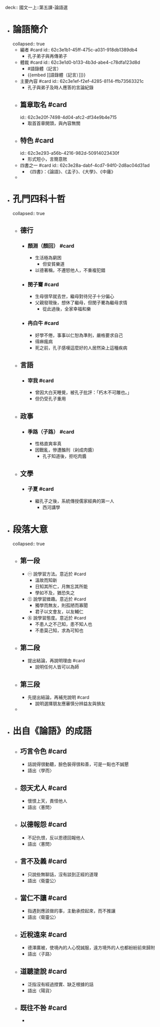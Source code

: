 deck:: 國文一上::第五課-論語選

- # 論語簡介
  collapsed:: true
	- 編者 #card
	  id:: 62c3e1b1-45ff-475c-a031-918db1389db4
		- 孔子弟子與再傳弟子
	- 體裁 #card
	  id:: 62c3e1d0-b133-4b3d-abe4-c78dfa123d8d
		- #語錄體（記言）
		- {{embed [[語錄體（記言）]]}}
	- 主要內容 #card
	  id:: 62c3e1ef-f2ef-4285-8114-ffb73563321c
		- 孔子與弟子及時人應答的言論紀錄
	- ## 篇章取名 #card
	  id:: 62c3e20f-7498-4d04-afc2-df34e9b4e715
		- 取首首章開頭，與內容無關
	- ## 特色 #card
	  id:: 62c3e293-a56b-4216-982d-50914023430f
		- 形式短小，言簡意賅
	- 四書之一 #card
	  id:: 62c3e28a-dabf-4cd7-94f0-2d8ac04d31ad
		- 《四書》：《論語》、《孟子》、《大學》、《中庸》
	-
- # 孔門四科十哲
  collapsed:: true
	- ## 德行
		- ### 顏淵（顏回） #card
			- 生活極為窮困
				- 但安貧樂道
			- 以德著稱，不遷怒他人，不重複犯錯
		- ### 閔子騫 #card
			- 生母很早就去世，繼母對待兒子十分偏心
			- 父親發現後，想休了繼母，但閔子騫為繼母求情
				- 從此過後，全家幸福和樂
		- ### 冉白牛 #card
			- 好學不倦，事事以仁恕為準則，嚴格要求自己
			- 得麻瘋病
			- 死之前，孔子感嘆這麼好的人居然染上這種疾病
	- ## 言語
		- ### 宰我 #card
			- 曾因大白天睡覺，被孔子批評：「朽木不可雕也。」
			- 但仍受孔子重用
	- ## 政事
		- ### 季路（子路） #card
			- 性格直爽率真
			- 因戰亂，慘遭醢刑（剁成肉醬）
				- 孔子知道後，拒吃肉醬
	- ## 文學
		- ### 子夏 #card
			- 繼孔子之後，系統傳授儒家經典的第一人
				- 西河講學
- # 段落大意
  collapsed:: true
	- ## 第一段
		- ㊀ 說學習方法。意近於 #card
			- 溫故而知新
			- 日知其所亡，月無忘其所能
			- 學如不及，猶恐失之
		- ㊂ 說學習纅趣。意近於 #card
			- 獨學而無友，則孤陋而寡聞
			- 君子以文會友，以友輔仁
		- ㊄ 說學習態度。意近於 #card
			- 不患人之不己知，患不知人也
			- 不患莫己知，求為可知也
	- ## 第二段
		- 提出結論，再說明理由 #card
			- 說明任何人皆可以為師
	- ## 第三段
		- 先提出結論，再補充說明 #card
			- 說明選擇朋友應審慎分辨益友與損友
	-
- # 出自《論語》的成語
	- ## 巧言令色 #card
		- 話說得很動聽，臉色裝得很和善，可是一點也不誠懇
		- 語出〈學而〉
	- ## 怨天尤人 #card
		- 懷恨上天，責怪他人
		- 語出〈憲問〉
	- ## 以德報怨 #card
		- 不記仇恨，反以恩德回報他人
		- 語出〈憲問〉
	- ## 言不及義 #card
		- 只說些無聊話，沒有談到正經的道理
		- 語出〈衛靈公〉
	- ## 當仁不讓 #card
		- 指遇到應該做的事，主動承控起來，而不推讓
		- 語出〈衛靈公〉
	- ## 近稅遠來 #card
		- 德澤廣被，使境內的人心悅誠服，遠方境外的人也都紛紛前來歸附
		- 語出〈子路〉
	- ## 道聽塗說 #card
		- 泛指沒有經過撜實、缺乏根據的話
		- 語出〈陽貨〉
	- ## 既往不咎 #card
		-
